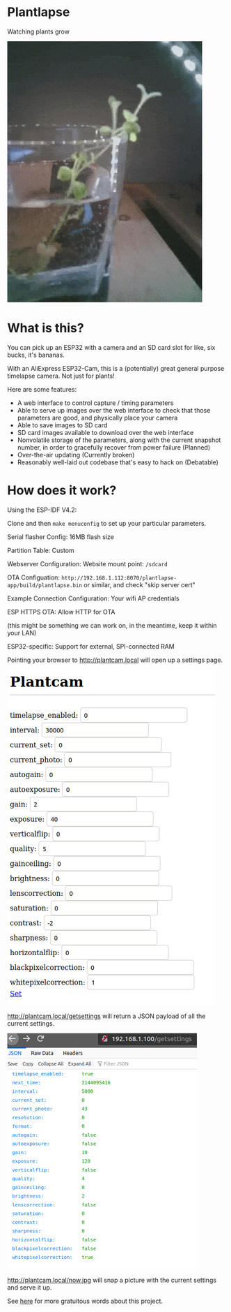 
# Plantlapse

Watching plants grow


![Mint](docs/mint.gif)


# What is this?

You can pick up an ESP32 with a camera and an SD card slot for like, six bucks, it's bananas.

With an AliExpress ESP32-Cam, this is a (potentially) great general purpose timelapse camera. Not just for plants!

Here are some features:

* A web interface to control capture / timing parameters
* Able to serve up images over the web interface to check that those parameters are good, and physically place your camera
* Able to save images to SD card
* SD card images available to download over the web interface
* Nonvolatile storage of the parameters, along with the current snapshot number, in order to gracefully recover from power failure (Planned)
* Over-the-air updating (Currently broken)
* Reasonably well-laid out codebase that's easy to hack on (Debatable)

# How does it work?

Using the ESP-IDF V4.2:

Clone and then `make menuconfig` to set up your particular parameters.

Serial flasher Config: 16MB flash size

Partition Table: Custom

Webserver Configuration: Website mount point: `/sdcard`

OTA Configuation: `http://192.168.1.112:8070/plantlapse-app/build/plantlapse.bin` or similar, and check "skip server cert"

Example Connection Configuration: Your wifi AP credentials

ESP HTTPS OTA: Allow HTTP for OTA

(this might be something we can work on, in the meantime, keep it within your LAN)

ESP32-specific: Support for external, SPI-connected RAM



Pointing your browser to http://plantcam.local will open up a settings page.

![Set](docs/set.png)

http://plantcam.local/getsettings will return a JSON payload of all the current settings.

![Get](docs/get.png)

http://plantcam.local/now.jpg will snap a picture with the current settings and serve it up.


See [here](https://jrainimo.com/build/?p=2323) for more gratuitous words about this project.
